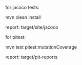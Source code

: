 for jacoco tests:

mvn clean install

report: target/site/jacoco


for pitest:

mvn test pitest:mutationCoverage

report: target/pit-reports
